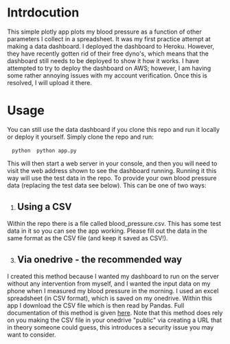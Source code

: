 # Intrdocution 

This simple plotly app plots my blood pressure as a function of other parameters I collect in a spreadsheet. It was my first practice attempt at making a data dashboard. I deployed the dashboard to Heroku. However, they have recently gotten rid of their free dyno's, which means that the dashboard still needs to be deployed to show it how it works. I have attempted to try to deploy the dashboard on AWS; however, I am having some rather annoying issues with my account verification. Once this is resolved, I will upload it there. 

# Usage 

You can still use the data dashboard if you clone this repo and run it locally or deploy it yourself. Simply clone the repo and run:

 ` ` `python 
 python app.py ` ` `

This will then start a web server in your console, and then you will need to visit the web address shown to see the dashboard running. Running it this way will use the test data in the repo. To provide your own blood pressure data (replacing the test data see below). This can be one of two ways:



1. ## Using a CSV

Within the repo there is a file called blood_pressure.csv. This has some test data in it so you can see the app working. Please fill out the data in the same format as the CSV file (and keep it saved as CSV!). 

3. ## Via onedrive - the recommended way

I created this method because I wanted my dashboard to run on the server without any intervention from myself, and I wanted the input data on my phone when I measured my blood pressure in the morning. I used an excel spreadsheet (in CSV format), which is saved on my onedrive. Within this app I download the CSV file which is then read by Pandas. Full documentation of this method is given [here](https://towardsdatascience.com/onedrive-as-data-storage-for-python-project-2ff8d2d3a0aa). Note that this method does rely on you making the CSV file in your onedrive "public" via creating a URL that in theory someone could guess, this introduces a security issue you may want to consider.

